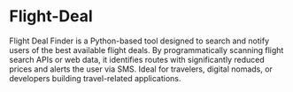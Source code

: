 # Flight-Deal
Flight Deal Finder is a Python-based tool designed to search and notify users of the best available flight deals. By programmatically scanning flight search APIs or web data, it identifies routes with significantly reduced prices and alerts the user via SMS. Ideal for travelers, digital nomads, or developers building travel-related applications.
